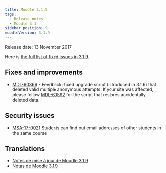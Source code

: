 ```yaml
---
title: Moodle 3.1.9
tags:
  - Release notes
  - Moodle 3.1
sidebar_position: 9
moodleVersion: 3.1.9
---
```


Release date: 13 November 2017

Here is [the full list of fixed issues in 3.1.9](https://tracker.moodle.org/secure/IssueNavigator!executeAdvanced.jspa?jqlQuery=project+%3D+mdl+AND+resolution+%3D+fixed+AND+fixVersion+in+%28%223.1.9%22%29+ORDER+BY+priority+DESC&runQuery=true&clear=true).

## Fixes and improvements

- [MDL-60366](https://tracker.moodle.org/browse/MDL-60366) - Feedback: fixed upgrade script (introduced in 3.1.6) that deleted valid multiple anonymous attempts. If your site was affected, please follow [MDL-60592](https://tracker.moodle.org/browse/MDL-60592) for the script that restores accidentally deleted data.

## Security issues

- [MSA-17-0021](https://moodle.org/mod/forum/discuss.php?d=361784) Students can find out email addresses of other students in the same course

## Translations

- [Notes de mise à jour de Moodle 3.1.9](https://docs.moodle.org/fr/Notes_de_mise_à_jour_de_Moodle_3.1.9)
- [Notas de Moodle 3.1.9](https://docs.moodle.org/es/Notas_de_Moodle_3.1.9)
